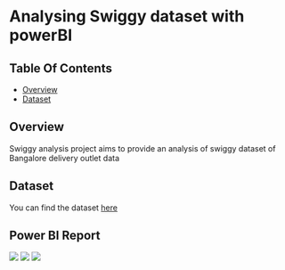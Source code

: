 # Analysing Swiggy dataset with powerBI

## Table Of Contents

* [Overview](#Overview)
* [Dataset](#Dataset)

## Overview
Swiggy analysis project aims to provide an analysis of swiggy dataset of Bangalore delivery outlet data

## Dataset
You can find the dataset [here](https://www.kaggle.com/sabinhashmi/swiggy-bangalore-delivery-outlet-data)

## Power BI Report
![](swiggy1.png)
![](swiggy2.png)
![](swiggy3.png)


